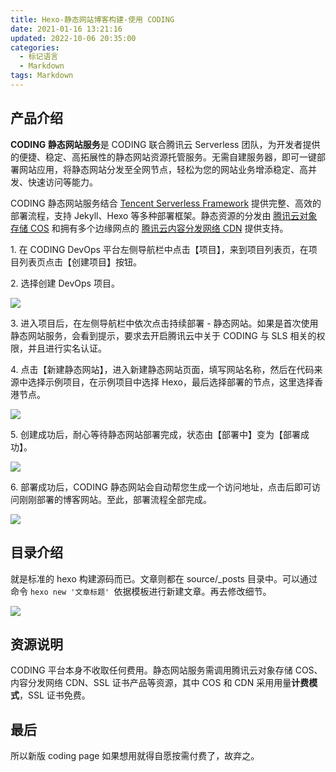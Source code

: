 ```yaml
---
title: Hexo-静态网站博客构建-使用 CODING
date: 2021-01-16 13:21:16
updated: 2022-10-06 20:35:00
categories:
  - 标记语言
  - Markdown
tags: Markdown
---
```


## 产品介绍

**CODING 静态网站服务**是 CODING 联合腾讯云 Serverless 团队，为开发者提供的便捷、稳定、高拓展性的静态网站资源托管服务。无需自建服务器，即可一键部署网站应用，将静态网站分发至全网节点，轻松为您的网站业务增添稳定、高并发、快速访问等能力。

CODING 静态网站服务结合 [Tencent Serverless Framework](https://cloud.tencent.com/product/sls) 提供完整、高效的部署流程，支持 Jekyll、Hexo 等多种部署框架。静态资源的分发由 [腾讯云对象存储 COS](https://cloud.tencent.com/product/cos) 和拥有多个边缘网点的 [腾讯云内容分发网络 CDN](https://cloud.tencent.com/product/cdn) 提供支持。

1\. 在 CODING DevOps 平台左侧导航栏中点击【项目】，来到项目列表页，在项目列表页点击【创建项目】按钮。

2\. 选择创建 DevOps 项目。

![](https://upload-images.jianshu.io/upload_images/1662509-a2b98112ad8ebe86.png?imageMogr2/auto-orient/strip%7CimageView2/2/w/1240)

3\. 进入项目后，在左侧导航栏中依次点击持续部署 - 静态网站。如果是首次使用静态网站服务，会看到提示，要求去开启腾讯云中关于 CODING 与 SLS 相关的权限，并且进行实名认证。

4\. 点击【新建静态网站】，进入新建静态网站页面，填写网站名称，然后在代码来源中选择示例项目，在示例项目中选择 Hexo，最后选择部署的节点，这里选择香港节点。

![](https://upload-images.jianshu.io/upload_images/1662509-e24c4cbd7fe1962c.png?imageMogr2/auto-orient/strip%7CimageView2/2/w/1240)

<!-- more -->

5\. 创建成功后，耐心等待静态网站部署完成，状态由【部署中】变为【部署成功】。

![](https://upload-images.jianshu.io/upload_images/1662509-c623ad09a44aa103.png?imageMogr2/auto-orient/strip%7CimageView2/2/w/1240)

6\. 部署成功后，CODING 静态网站会自动帮您生成一个访问地址，点击后即可访问刚刚部署的博客网站。至此，部署流程全部完成。

![](https://upload-images.jianshu.io/upload_images/1662509-c8404e41ac4ba2f3.png?imageMogr2/auto-orient/strip%7CimageView2/2/w/1240)

## 目录介绍

就是标准的 hexo 构建源码而已。文章则都在 source/_posts 目录中。可以通过命令 `hexo new '文章标题' `依据模板进行新建文章。再去修改细节。

![](https://upload-images.jianshu.io/upload_images/1662509-c151397e458d924d.png?imageMogr2/auto-orient/strip%7CimageView2/2/w/1240)

## 资源说明

CODING 平台本身不收取任何费用。静态网站服务需调用腾讯云对象存储 COS、内容分发网络 CDN、SSL 证书产品等资源，其中 COS 和 CDN 采用用量**计费模式**，SSL 证书免费。

## 最后

所以新版 coding page 如果想用就得自愿按需付费了，故弃之。
